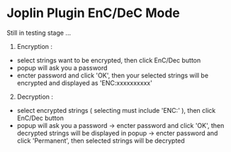 # Joplin Plugin EnC/DeC Mode

Still in testing stage ...


1. Encryption :

 - select strings want to be encrypted, then click EnC/Dec button
 - popup will ask you a password
 - encter password and click 'OK', then your selected strings will be encrypted and displayed as 'ENC:xxxxxxxxxx'

2. Decryption :

 - select encrypted strings ( selecting must include 'ENC:' ), then click EnC/Dec button
 - popup will ask you a password
   -> encter password and click 'OK', then decrypted strings will be displayed in popup
   -> encter password and click 'Permanent', then selected strings will be decrypted
